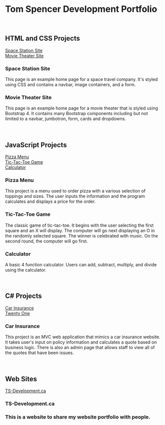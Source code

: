 <h1>Tom Spencer Development Portfolio</h1><br>

<h2>HTML and CSS Projects</h2>

[Space Station Site](https://github.com/TomSpencer-Dev/Development_Portfolio/blob/main/HTML_CSS_Projects/TheSpaceStation.html)<br>
[Movie Theater Site](https://github.com/TomSpencer-Dev/Development_Portfolio/blob/main/HTML_CSS_Projects/academy.cinemas.html)
<br>

<h3>Space Station Site</h3>

This page is an example home page for a space travel company. It's styled using CSS and contains a navbar, image containers, and a form.

<h3>Movie Theater Site</h3>

This page is an example home page for a movie theater that is styled using Bootstrap 4. It contains many Bootstrap components including but not limited to a navbar, jumbotron, form, cards and dropdowns. <br><br><br>

<h2>JavaScript Projects</h2>

[Pizza Menu](https://github.com/TomSpencer-Dev/Development_Portfolio/tree/main/JavaScript_Projects/Pizza_Menu)<br>
[Tic-Tac-Toe Game](https://github.com/TomSpencer-Dev/Development_Portfolio/tree/main/JavaScript_Projects/TicTacToe)<br>
[Calculator](https://github.com/TomSpencer-Dev/Development_Portfolio/tree/main/JavaScript_Projects/Calculator)
<br>

<h3>Pizza Menu</h3>

This project is a menu used to order pizza with a various selection of toppings and sizes. The user inputs the information and the program calculates and displays a price for the order.

<h3>Tic-Tac-Toe Game</h3>

The classic game of tic-tac-toe. It begins with the user selecting the first square and an X will display. The computer will go next displaying an O in the randomly selected square. The winner is celebrated with music. On the second round, the computer will go first. 

<h3>Calculator</h3>

A basic 4 function calculator. Users can add, subtract, multiply, and divide using the calculator. <br><br><br>

<h2>C# Projects</h2>

[Car Insurance](https://github.com/TomSpencer-Dev/Development_Portfolio/tree/main/C_Sharp_Projects/CarInsurance)<br>
[Twenty One](https://github.com/TomSpencer-Dev/Development_Portfolio/tree/main/C_Sharp_Projects/TwentyOne)

<h3>Car Insurance</h3>

This project is an MVC web application that mimics a car insurance website. It takes user's input 
on policy information and calculates a quote based on business logic. There is also an admin 
page that allows staff to view all of the quotes that have been issues. <br><br><br>

<h2>Web Sites</h2>

[TS-Development.ca](https://github.com/TomSpencer-Dev/Development_Portfolio/blob/main/Websites/index.html)

<h3>TS-Development.ca<h3>

This is a website to share my website portfolio with people.




